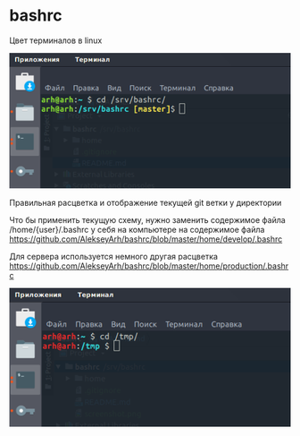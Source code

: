 # bashrc
Цвет терминалов в linux

![alt text](screenshot.png)

Правильная расцветка и отображение текущей git ветки у директории

Что бы применить текущую схему, нужно заменить содержимое файла /home/{user}/.bashrc у себя на компьютере  на содержимое файла https://github.com/AlekseyArh/bashrc/blob/master/home/develop/.bashrc

Для сервера используется немного другая расцветка https://github.com/AlekseyArh/bashrc/blob/master/home/production/.bashrc

![alt text](screenshot_red.png)
